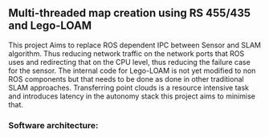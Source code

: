 ## Multi-threaded map creation using RS 455/435 and Lego-LOAM

This project Aims to replace ROS dependent IPC between Sensor and SLAM algorithm. Thus reducing network traffic on the network ports that ROS uses and redirecting that on the CPU level, thus reducing the failure case for the sensor. The internal code for Lego-LOAM is not yet modified to non ROS components but that needs to be done as done in other traditional SLAM approaches. Transferring point clouds is a resource intensive task and introduces latency in the autonomy stack this project aims to minimise that.

### Software architecture:
